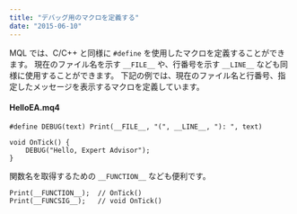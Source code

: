 ```yaml
---
title: "デバッグ用のマクロを定義する"
date: "2015-06-10"
---
```


MQL では、C/C++ と同様に `#define` を使用したマクロを定義することができます。
現在のファイル名を示す `__FILE__` や、行番号を示す `__LINE__` なども同様に使用することができます。
下記の例では、現在のファイル名と行番号、指定したメッセージを表示するマクロを定義しています。

#### HelloEA.mq4

```mql
#define DEBUG(text) Print(__FILE__, "(", __LINE__, "): ", text)

void OnTick() {
    DEBUG("Hello, Expert Advisor");
}
```

関数名を取得するための `__FUNCTION__` なども便利です。

```mql
Print(__FUNCTION__);  // OnTick()
Print(__FUNCSIG__);   // void OnTick()
```

